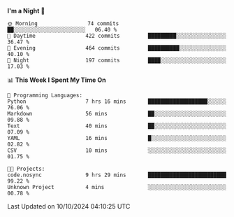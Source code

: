 <!--START_SECTION:waka-->
**I'm a Night 🦉** 

```text
🌞 Morning                74 commits          ██░░░░░░░░░░░░░░░░░░░░░░░   06.40 % 
🌆 Daytime                422 commits         █████████░░░░░░░░░░░░░░░░   36.47 % 
🌃 Evening                464 commits         ██████████░░░░░░░░░░░░░░░   40.10 % 
🌙 Night                  197 commits         ████░░░░░░░░░░░░░░░░░░░░░   17.03 % 
```


📊 **This Week I Spent My Time On** 

```text
💬 Programming Languages: 
Python                   7 hrs 16 mins       ███████████████████░░░░░░   76.06 % 
Markdown                 56 mins             ██░░░░░░░░░░░░░░░░░░░░░░░   09.88 % 
Text                     40 mins             ██░░░░░░░░░░░░░░░░░░░░░░░   07.09 % 
YAML                     16 mins             █░░░░░░░░░░░░░░░░░░░░░░░░   02.82 % 
CSV                      10 mins             ░░░░░░░░░░░░░░░░░░░░░░░░░   01.75 % 

🐱‍💻 Projects: 
code.nosync              9 hrs 29 mins       █████████████████████████   99.22 % 
Unknown Project          4 mins              ░░░░░░░░░░░░░░░░░░░░░░░░░   00.78 % 
```


 Last Updated on 10/10/2024 04:10:25 UTC
<!--END_SECTION:waka-->
